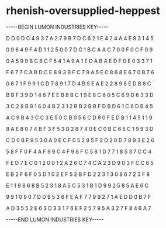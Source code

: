 # rhenish-oversupplied-heppest

-----BEGIN LUMON INDUSTRIES KEY-----

D D 0 D C 4 9 3 7 A 2 7 9 B 7 D C 6 2 1 E 4 2 4 A 4 E 9 3 1 4 5

0 9 6 4 9 F 4 D 1 1 2 5 0 0 7 D C 1 B C A A C 7 0 0 F 0 C F 0 9

0 A 5 9 9 B C 6 C F 5 4 1 A 9 A 1 E D A B A E D F 0 E 0 3 3 7 1

F 6 7 7 C A B D C E 8 9 3 B F C 7 9 A 5 E C 8 6 8 E 6 7 0 B 7 6

0 6 7 1 F 9 9 1 C D 7 8 9 1 7 D 4 B 5 E A E 2 2 8 9 6 E D B 8 C

B B F 3 9 D 1 4 6 7 E E B 8 B C 1 9 E 8 C 6 0 5 C 6 9 D 6 3 3 D

3 C 2 8 B 8 1 6 0 4 B 2 3 1 2 B B 2 B B F D B D 6 1 C 6 D B 4 5

A C 9 B 4 3 C C 3 E 5 0 C B 0 5 6 C D 8 0 F E D B 1 1 4 5 1 1 9

8 A E 8 0 7 4 B F 3 F 5 3 B 2 8 7 4 0 E C 0 B C 6 5 C 1 9 9 3 D

C D 0 B F 9 5 3 0 A 0 E C F 0 5 2 8 5 F 2 D 2 0 D 7 8 9 3 E 2 6

5 8 F F 0 F 4 A F 9 9 C 4 F 9 8 F C 5 8 1 D 7 7 1 8 5 3 7 C C 4

F E D 7 E C 0 1 2 0 0 1 2 A 2 6 C 7 4 C A 2 3 D 9 0 3 F C C 6 5

E B 2 F 6 F 0 5 D 1 0 2 E F 5 2 B F D 2 2 3 1 3 0 8 6 7 2 3 F 8

E 1 1 9 8 6 8 B 5 2 3 1 8 A 5 C 5 3 1 B 1 D 9 9 2 5 8 5 A E 6 C

9 9 1 0 9 0 7 D D 9 5 3 6 F E A F 7 7 9 9 2 7 1 A E D D 0 B 7 F

A D 3 5 5 2 E 6 3 D 3 3 1 7 6 E F 2 5 7 9 5 A 3 2 7 F 8 4 6 A 7

-----END LUMON INDUSTRIES KEY-----
